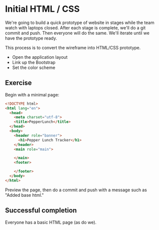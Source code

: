 # Initial HTML / CSS

We're going to build a quick prototype of website in stages while the team watch with laptops closed. After each stage is complete, we'll do a git commit and push. Then everyone will do the same. We'll iterate until we have the prototype ready.

This process is to convert the wireframe into HTML/CSS prototype.

- Open the application layout
- Link up the Bootstrap
- Set the color scheme

## Exercise

Begin with a minimal page:

```html
<!DOCTYPE html>
<html lang="en">
  <head>
    <meta charset="utf-8">
    <title>PepperLunch</title>
  </head>
  <body>
    <header role="banner">
      <h1>Pepper Lunch Tracker</h1>
    </header>
    <main role="main">

    </main>
    <footer>

    </footer>
  </body>
</html>
```

Preview the page, then do a commit and push with a message such as "Added base html."

## Successful completion

Everyone has a basic HTML page (as do we).

